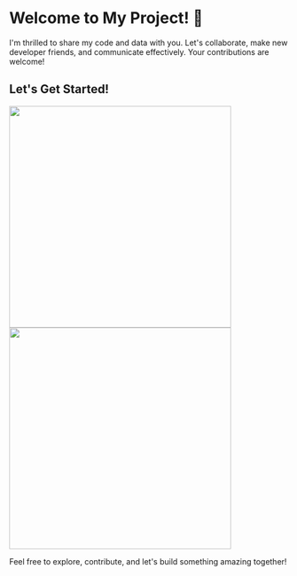 # Welcome to My Project! 🌟

I'm thrilled to share my code and data with you. Let's collaborate, make new developer friends, and communicate effectively. Your contributions are welcome!

## Let's Get Started!
<img src="https://media.giphy.com/media/v1.Y2lkPTc5MGI3NjExMmJqMTA5dDA3aGduMzhudXdqaTVrZXgzOHhydDVoOTU1cWRucmkxZyZlcD12MV9pbnRlcm5hbF9naWZfYnlfaWQmY3Q9Zw/rfj1m5P8io5FPI0ChS/giphy.gif" width="400" /> <img src="https://media.giphy.com/media/v1.Y2lkPTc5MGI3NjExM3IwcWJ3NzBxdjhoaDFkOXBieTFocjRmY21pN3ljd3Y0dHMweGIzaiZlcD12MV9pbnRlcm5hbF9naWZfYnlfaWQmY3Q9Zw/hKba0rDs1Ci1i3cDDa/giphy.gif" width="400" />

Feel free to explore, contribute, and let's build something amazing together!

